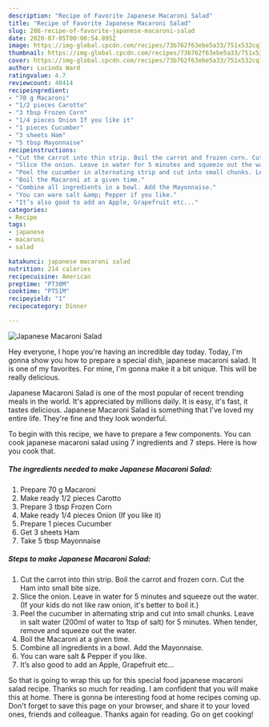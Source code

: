 ```yaml
---
description: "Recipe of Favorite Japanese Macaroni Salad"
title: "Recipe of Favorite Japanese Macaroni Salad"
slug: 286-recipe-of-favorite-japanese-macaroni-salad
date: 2020-07-05T00:00:54.895Z
image: https://img-global.cpcdn.com/recipes/73b762f63ebe5a33/751x532cq70/japanese-macaroni-salad-recipe-main-photo.jpg
thumbnail: https://img-global.cpcdn.com/recipes/73b762f63ebe5a33/751x532cq70/japanese-macaroni-salad-recipe-main-photo.jpg
cover: https://img-global.cpcdn.com/recipes/73b762f63ebe5a33/751x532cq70/japanese-macaroni-salad-recipe-main-photo.jpg
author: Lucinda Ward
ratingvalue: 4.7
reviewcount: 40414
recipeingredient:
- "70 g Macaroni"
- "1/2 pieces Carotto"
- "3 tbsp Frozen Corn"
- "1/4 pieces Onion If you like it"
- "1 pieces Cucumber"
- "3 sheets Ham"
- "5 tbsp Mayonnaise"
recipeinstructions:
- "Cut the carrot into thin strip. Boil the carrot and frozen corn. Cut the Ham into small bite size."
- "Slice the onion. Leave in water for 5 minutes and squeeze out the water. (If your kids do not like raw onion, it&#39;s better to boil it.)"
- "Peel the cucumber in alternating strip and cut into small chunks. Leave in salt water (200ml of water to 1tsp of salt) for 5 minutes. When tender, remove and squeeze out the water."
- "Boil the Macaroni at a given time."
- "Combine all ingredients in a bowl. Add the Mayonnaise."
- "You can ware salt &amp; Pepper if you like."
- "It’s also good to add an Apple, Grapefruit etc..."
categories:
- Recipe
tags:
- japanese
- macaroni
- salad

katakunci: japanese macaroni salad 
nutrition: 214 calories
recipecuisine: American
preptime: "PT30M"
cooktime: "PT51M"
recipeyield: "1"
recipecategory: Dinner

---
```



![Japanese Macaroni Salad](https://img-global.cpcdn.com/recipes/73b762f63ebe5a33/751x532cq70/japanese-macaroni-salad-recipe-main-photo.jpg)

Hey everyone, I hope you're having an incredible day today. Today, I'm gonna show you how to prepare a special dish, japanese macaroni salad. It is one of my favorites. For mine, I'm gonna make it a bit unique. This will be really delicious.

Japanese Macaroni Salad is one of the most popular of recent trending meals in the world. It's appreciated by millions daily. It is easy, it's fast, it tastes delicious. Japanese Macaroni Salad is something that I've loved my entire life. They're fine and they look wonderful.




To begin with this recipe, we have to prepare a few components. You can cook japanese macaroni salad using 7 ingredients and 7 steps. Here is how you cook that.

<!--inarticleads1-->

##### The ingredients needed to make Japanese Macaroni Salad:

1. Prepare 70 g Macaroni
1. Make ready 1/2 pieces Carotto
1. Prepare 3 tbsp Frozen Corn
1. Make ready 1/4 pieces Onion (If you like it)
1. Prepare 1 pieces Cucumber
1. Get 3 sheets Ham
1. Take 5 tbsp Mayonnaise




<!--inarticleads2-->

##### Steps to make Japanese Macaroni Salad:

1. Cut the carrot into thin strip. Boil the carrot and frozen corn. Cut the Ham into small bite size.
1. Slice the onion. Leave in water for 5 minutes and squeeze out the water. (If your kids do not like raw onion, it&#39;s better to boil it.)
1. Peel the cucumber in alternating strip and cut into small chunks. Leave in salt water (200ml of water to 1tsp of salt) for 5 minutes. When tender, remove and squeeze out the water.
1. Boil the Macaroni at a given time.
1. Combine all ingredients in a bowl. Add the Mayonnaise.
1. You can ware salt &amp; Pepper if you like.
1. It’s also good to add an Apple, Grapefruit etc...




So that is going to wrap this up for this special food japanese macaroni salad recipe. Thanks so much for reading. I am confident that you will make this at home. There is gonna be interesting food at home recipes coming up. Don't forget to save this page on your browser, and share it to your loved ones, friends and colleague. Thanks again for reading. Go on get cooking!
